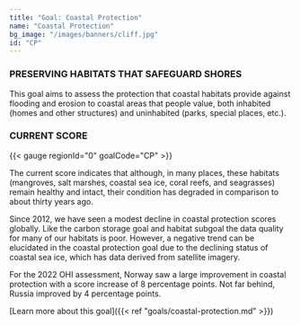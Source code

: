 ```yaml
---
title: "Goal: Coastal Protection"
name: "Coastal Protection"
bg_image: "/images/banners/cliff.jpg"
id: "CP"
---
```


### PRESERVING HABITATS THAT SAFEGUARD SHORES
This goal aims to assess the protection that coastal habitats provide against flooding and erosion to coastal areas that people value, both inhabited (homes and other structures) and uninhabited (parks, special places, etc.). 

### CURRENT SCORE

{{< gauge regionId="0" goalCode="CP" >}}

The current score indicates that although, in many places, these habitats (mangroves, salt marshes, coastal sea ice, coral reefs, and seagrasses) remain healthy and intact, their condition  has degraded in comparison to about thirty years ago.

Since 2012, we have seen a modest decline in coastal protection scores globally. Like the carbon storage goal and habitat subgoal the data quality for many of our habitats is poor. However, a negative trend can be elucidated in the coastal protection goal due to the declining status of coastal sea ice, which has data derived from satellite imagery.

For the 2022 OHI assessment, Norway saw a large improvement in coastal protection with a score increase of 8 percentage points. Not far behind, Russia improved by 4 percentage points. 






[Learn more about this goal]({{< ref "goals/coastal-protection.md" >}})